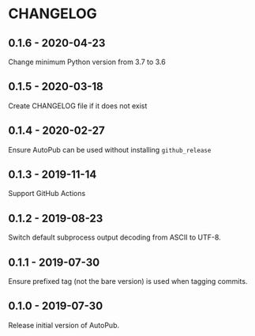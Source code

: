CHANGELOG
=========

0.1.6 - 2020-04-23
------------------

Change minimum Python version from 3.7 to 3.6

0.1.5 - 2020-03-18
------------------

Create CHANGELOG file if it does not exist

0.1.4 - 2020-02-27
------------------

Ensure AutoPub can be used without installing `github_release`

0.1.3 - 2019-11-14
------------------

Support GitHub Actions

0.1.2 - 2019-08-23
------------------

Switch default subprocess output decoding from ASCII to UTF-8.

0.1.1 - 2019-07-30
------------------

Ensure prefixed tag (not the bare version) is used when tagging commits.

0.1.0 - 2019-07-30
------------------

Release initial version of AutoPub.
